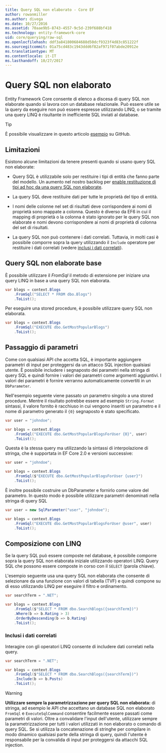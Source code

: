 ```yaml
---
title: Query SQL non elaborato - Core EF
author: rowanmiller
ms.author: divega
ms.date: 10/27/2016
ms.assetid: 70aae9b5-8743-4557-9c5d-239f688bf418
ms.technology: entity-framework-core
uid: core/querying/raw-sql
ms.openlocfilehash: ddf3a841800684688d50dcf9323f4d83c851222f
ms.sourcegitcommit: 01a75cd483c1943ddd6f82af971f07abde20912e
ms.translationtype: MT
ms.contentlocale: it-IT
ms.lasthandoff: 10/27/2017
---
```

# <a name="raw-sql-queries"></a>Query SQL non elaborato

Entity Framework Core consente di elenco a discesa di query SQL non elaborate quando si lavora con un database relazionale. Può essere utile se la query da eseguire non può essere espresse utilizzando LINQ, o se tramite una query LINQ è risultante in inefficiente SQL inviati al database.

> [!TIP]  
> È possibile visualizzare in questo articolo [esempio](https://github.com/aspnet/EntityFramework.Docs/tree/master/samples/core/Querying) su GitHub.

## <a name="limitations"></a>Limitazioni

Esistono alcune limitazioni da tenere presenti quando si usano query SQL non elaborate:
* Query SQL è utilizzabile solo per restituire i tipi di entità che fanno parte del modello. Un aumento nel nostro backlog per [enable restituzione di tipi ad hoc da una query SQL non elaborate](https://github.com/aspnet/EntityFramework/issues/1862).

* La query SQL deve restituire dati per tutte le proprietà del tipo di entità.

* I nomi delle colonne nel set di risultati deve corrispondere ai nomi di proprietà sono mappate a colonna. Questo è diverso da EF6 in cui il mapping di proprietà o la colonna è stato ignorato per le query SQL non elaborate e nomi devono corrispondere ai nomi di proprietà di colonna del set di risultati.

* La query SQL non può contenere i dati correlati. Tuttavia, in molti casi è possibile comporre sopra la query utilizzando il `Include` operatore per restituire i dati correlati (vedere [inclusi i dati correlati](#including-related-data)).

## <a name="basic-raw-sql-queries"></a>Query SQL non elaborate base

È possibile utilizzare il *FromSql* il metodo di estensione per iniziare una query LINQ in base a una query SQL non elaborata.

<!-- [!code-csharp[Main](samples/core/Querying/Querying/RawSQL/Sample.cs)] -->
``` csharp
var blogs = context.Blogs
    .FromSql("SELECT * FROM dbo.Blogs")
    .ToList();
```

Per eseguire una stored procedure, è possibile utilizzare query SQL non elaborata.

<!-- [!code-csharp[Main](samples/core/Querying/Querying/RawSQL/Sample.cs)] -->
``` csharp
var blogs = context.Blogs
    .FromSql("EXECUTE dbo.GetMostPopularBlogs")
    .ToList();
```

## <a name="passing-parameters"></a>Passaggio di parametri

Come con qualsiasi API che accetta SQL, è importante aggiungere parametri di input per proteggersi da un attacco SQL injection qualsiasi utente. È possibile includere i segnaposto dei parametri nella stringa di query SQL e quindi fornire i valori dei parametri come argomenti aggiuntivi. I valori dei parametri è fornire verranno automaticamente convertiti in un `DbParameter`.

Nell'esempio seguente viene passato un parametro singolo a una stored procedure. Mentre il risultato potrebbe essere ad esempio `String.Format` sintassi, il valore fornito è racchiuso in cui vengono inseriti un parametro e il nome di parametro generato il `{0}` segnaposto è stato specificato.

<!-- [!code-csharp[Main](samples/core/Querying/Querying/RawSQL/Sample.cs)] -->
``` csharp
var user = "johndoe";

var blogs = context.Blogs
    .FromSql("EXECUTE dbo.GetMostPopularBlogsForUser {0}", user)
    .ToList();
```

Questa è la stessa query ma utilizzando la sintassi di interpolazione di stringa, che è supportata in EF Core 2.0 e versioni successive:

<!-- [!code-csharp[Main](samples/core/Querying/Querying/RawSQL/Sample.cs)] -->
``` csharp
var user = "johndoe";

var blogs = context.Blogs
    .FromSql($"EXECUTE dbo.GetMostPopularBlogsForUser {user}")
    .ToList();
```

È inoltre possibile costruire un DbParameter e fornirlo come valore del parametro. In questo modo è possibile utilizzare parametri denominati nella stringa di query SQL

<!-- [!code-csharp[Main](samples/core/Querying/Querying/RawSQL/Sample.cs)] -->
``` csharp
var user = new SqlParameter("user", "johndoe");

var blogs = context.Blogs
    .FromSql("EXECUTE dbo.GetMostPopularBlogsForUser @user", user)
    .ToList();
```

## <a name="composing-with-linq"></a>Composizione con LINQ

Se la query SQL può essere composte nel database, è possibile comporre sopra la query SQL non elaborata iniziale utilizzando operatori LINQ. Query SQL che possono essere composte in corso con il `SELECT` (parola chiave).

L'esempio seguente usa una query SQL non elaborata che consente di selezionare da una funzione con valori di tabella (TVF) e quindi compone su di esso utilizzando LINQ per eseguire il filtro e ordinamento.

<!-- [!code-csharp[Main](samples/core/Querying/Querying/RawSQL/Sample.cs)] -->
``` csharp
var searchTerm = ".NET";

var blogs = context.Blogs
    .FromSql($"SELECT * FROM dbo.SearchBlogs({searchTerm})")
    .Where(b => b.Rating > 3)
    .OrderByDescending(b => b.Rating)
    .ToList();
```

### <a name="including-related-data"></a>Inclusi i dati correlati

Interagire con gli operatori LINQ consente di includere dati correlati nella query.

<!-- [!code-csharp[Main](samples/core/Querying/Querying/RawSQL/Sample.cs)] -->
``` csharp
var searchTerm = ".NET";

var blogs = context.Blogs
    .FromSql($"SELECT * FROM dbo.SearchBlogs({searchTerm})")
    .Include(b => b.Posts)
    .ToList();
```

> [!WARNING]  
> **Utilizzare sempre la parametrizzazione per query SQL non elaborata:** di stringa, ad esempio le API che accettano un database SQL non elaborato `FromSql` e `ExecuteSqlCommand` consentire facilmente essere passati come parametri di valori. Oltre a convalidare l'input dell'utente, utilizzare sempre la parametrizzazione per tutti i valori utilizzati in non elaborato o comando di query SQL. Se si utilizza la concatenazione di stringhe per compilare in modo dinamico qualsiasi parte della stringa di query, quindi l'utente è responsabile per la convalida di input per proteggersi da attacchi SQL injection.
